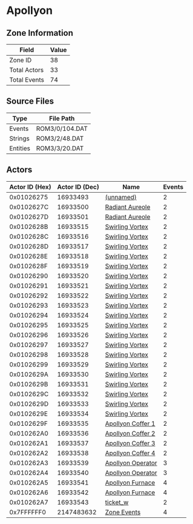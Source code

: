 # Apollyon

## Zone Information

| Field        |   Value |
|--------------|---------|
| Zone ID      |      38 |
| Total Actors |      33 |
| Total Events |      74 |

## Source Files

| Type     | File Path      |
|----------|----------------|
| Events   | ROM3/0/104.DAT |
| Strings  | ROM3/2/48.DAT  |
| Entities | ROM3/3/20.DAT  |

## Actors

| Actor ID (Hex)   |   Actor ID (Dec) | Name                                                           |   Events |
|------------------|------------------|----------------------------------------------------------------|----------|
| 0x01026275       |         16933493 | [(unnamed)](./16933493.md)                                     |        2 |
| 0x0102627C       |         16933500 | [Radiant Aureole](./16933500%20-%20Radiant%20Aureole.md)       |        2 |
| 0x0102627D       |         16933501 | [Radiant Aureole](./16933501%20-%20Radiant%20Aureole.md)       |        2 |
| 0x0102628B       |         16933515 | [Swirling Vortex](./16933515%20-%20Swirling%20Vortex.md)       |        2 |
| 0x0102628C       |         16933516 | [Swirling Vortex](./16933516%20-%20Swirling%20Vortex.md)       |        2 |
| 0x0102628D       |         16933517 | [Swirling Vortex](./16933517%20-%20Swirling%20Vortex.md)       |        2 |
| 0x0102628E       |         16933518 | [Swirling Vortex](./16933518%20-%20Swirling%20Vortex.md)       |        2 |
| 0x0102628F       |         16933519 | [Swirling Vortex](./16933519%20-%20Swirling%20Vortex.md)       |        2 |
| 0x01026290       |         16933520 | [Swirling Vortex](./16933520%20-%20Swirling%20Vortex.md)       |        2 |
| 0x01026291       |         16933521 | [Swirling Vortex](./16933521%20-%20Swirling%20Vortex.md)       |        2 |
| 0x01026292       |         16933522 | [Swirling Vortex](./16933522%20-%20Swirling%20Vortex.md)       |        2 |
| 0x01026293       |         16933523 | [Swirling Vortex](./16933523%20-%20Swirling%20Vortex.md)       |        2 |
| 0x01026294       |         16933524 | [Swirling Vortex](./16933524%20-%20Swirling%20Vortex.md)       |        2 |
| 0x01026295       |         16933525 | [Swirling Vortex](./16933525%20-%20Swirling%20Vortex.md)       |        2 |
| 0x01026296       |         16933526 | [Swirling Vortex](./16933526%20-%20Swirling%20Vortex.md)       |        2 |
| 0x01026297       |         16933527 | [Swirling Vortex](./16933527%20-%20Swirling%20Vortex.md)       |        2 |
| 0x01026298       |         16933528 | [Swirling Vortex](./16933528%20-%20Swirling%20Vortex.md)       |        2 |
| 0x01026299       |         16933529 | [Swirling Vortex](./16933529%20-%20Swirling%20Vortex.md)       |        2 |
| 0x0102629A       |         16933530 | [Swirling Vortex](./16933530%20-%20Swirling%20Vortex.md)       |        2 |
| 0x0102629B       |         16933531 | [Swirling Vortex](./16933531%20-%20Swirling%20Vortex.md)       |        2 |
| 0x0102629C       |         16933532 | [Swirling Vortex](./16933532%20-%20Swirling%20Vortex.md)       |        2 |
| 0x0102629D       |         16933533 | [Swirling Vortex](./16933533%20-%20Swirling%20Vortex.md)       |        2 |
| 0x0102629E       |         16933534 | [Swirling Vortex](./16933534%20-%20Swirling%20Vortex.md)       |        2 |
| 0x0102629F       |         16933535 | [Apollyon Coffer 1](./16933535%20-%20Apollyon%20Coffer%201.md) |        2 |
| 0x010262A0       |         16933536 | [Apollyon Coffer 2](./16933536%20-%20Apollyon%20Coffer%202.md) |        2 |
| 0x010262A1       |         16933537 | [Apollyon Coffer 3](./16933537%20-%20Apollyon%20Coffer%203.md) |        2 |
| 0x010262A2       |         16933538 | [Apollyon Coffer 4](./16933538%20-%20Apollyon%20Coffer%204.md) |        2 |
| 0x010262A3       |         16933539 | [Apollyon Operator](./16933539%20-%20Apollyon%20Operator.md)   |        3 |
| 0x010262A4       |         16933540 | [Apollyon Operator](./16933540%20-%20Apollyon%20Operator.md)   |        3 |
| 0x010262A5       |         16933541 | [Apollyon Furnace](./16933541%20-%20Apollyon%20Furnace.md)     |        4 |
| 0x010262A6       |         16933542 | [Apollyon Furnace](./16933542%20-%20Apollyon%20Furnace.md)     |        4 |
| 0x010262A7       |         16933543 | [ticket_w](./16933543%20-%20ticket_w.md)                       |        2 |
| 0x7FFFFFF0       |       2147483632 | [Zone Events](./Zone%20Events.md)                              |        4 |